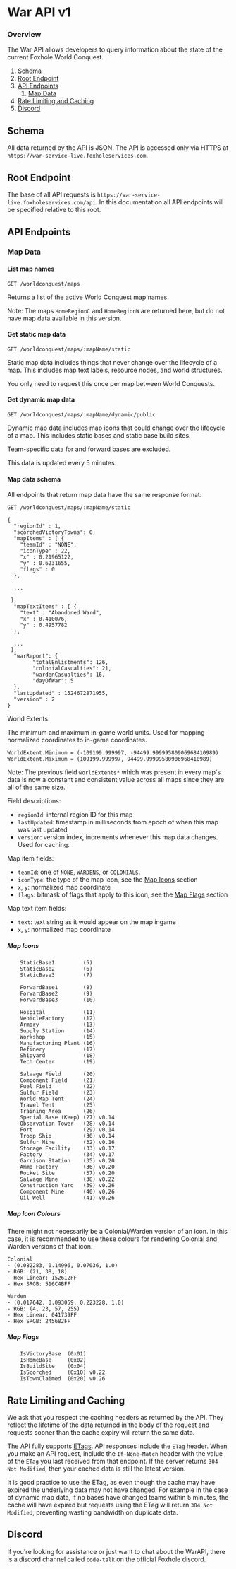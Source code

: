 
# War API v1

### Overview

The War API allows developers to query information about the state of the current Foxhole World Conquest.

1. [Schema](#schema)
2. [Root Endpoint](#root-endpoint)
3. [API Endpoints](#api-endpoints)
    1. [Map Data](#map-data)
4. [Rate Limiting and Caching](#rate-limiting-and-caching)
5. [Discord](#discord)

## Schema

All data returned by the API is JSON. The API is accessed only via HTTPS at `https://war-service-live.foxholeservices.com`.

## Root Endpoint

The base of all API requests is `https://war-service-live.foxholeservices.com/api`. In this documentation all API
endpoints will be specified relative to this root.

## API Endpoints

### Map Data

#### List map names

`GET /worldconquest/maps`

Returns a list of the active World Conquest map names.

Note: The maps `HomeRegionC` and `HomeRegionW` are returned here, but do not have map data available in this version.

#### Get static map data

`GET /worldconquest/maps/:mapName/static`

Static map data includes things that never change over the lifecycle of a map. This includes
map text labels, resource nodes, and world structures.

You only need to request this once per map between World Conquests.

#### Get dynamic map data

`GET /worldconquest/maps/:mapName/dynamic/public`

Dynamic map data includes map icons that could change over the lifecycle of a map. This includes
static bases and static base build sites.

Team-specific data for and forward bases are excluded.

This data is updated every 5 minutes.

#### Map data schema

All endpoints that return map data have the same response format:

`GET /worldconquest/maps/:mapName/static`
```
{
  "regionId" : 1,
  "scorchedVictoryTowns": 0,
  "mapItems" : [ {
    "teamId" : "NONE",
    "iconType" : 22,
    "x" : 0.21965122,
    "y" : 0.6231655,
    "flags" : 0
  },

  ...

 ],
  "mapTextItems" : [ {
    "text" : "Abandoned Ward",
    "x" : 0.410076,
    "y" : 0.4957782
  },

  ...
 ],
  "warReport": {
        "totalEnlistments": 126,
        "colonialCasualties": 21,
        "wardenCasualties": 16,
        "dayOfWar": 5
  },
  "lastUpdated" : 1524672871955,
  "version" : 2
}
```

World Extents:

The minimum and maximum in-game world units. Used for mapping normalized coordinates to in-game coordinates.

```
WorldExtent.Minimum = (-109199.999997, -94499.99999580906968410989)
WorldExtent.Maximum = (109199.999997, 94499.99999580906968410989)

```
Note: The previous field `worldExtents*` which was present in every map's data is now a constant and consistent value across all maps since they are all of the same size.

Field descriptions:

- `regionId`: internal region ID for this map
- `lastUpdated`: timestamp in milliseconds from epoch of when this map was last updated
- `version`: version index, increments whenever this map data changes. Used for caching.

Map item fields:

- `teamId`: one of `NONE`, `WARDENS`, or `COLONIALS`.
- `iconType`: the type of the map icon, see the [Map Icons](#map-icons) section
- `x`, `y`: normalized map coordinate
- `flags`: bitmask of flags that apply to this icon, see the [Map Flags](#map-flags) section

Map text item fields:

- `text`: text string as it would appear on the map ingame
- `x`, `y`: normalized map coordinate

##### Map Icons

```
    StaticBase1         (5)
    StaticBase2         (6)
    StaticBase3         (7)

    ForwardBase1        (8)
    ForwardBase2        (9)
    ForwardBase3        (10)

    Hospital            (11)
    VehicleFactory      (12)
    Armory              (13)
    Supply Station      (14)
    Workshop            (15)
    Manufacturing Plant (16)
    Refinery            (17)
    Shipyard            (18)
    Tech Center         (19)

    Salvage Field       (20)
    Component Field     (21)
    Fuel Field          (22)
    Sulfur Field        (23)
    World Map Tent      (24)
    Travel Tent         (25)
    Training Area       (26)
    Special Base (Keep) (27) v0.14
    Observation Tower   (28) v0.14
    Fort                (29) v0.14
    Troop Ship          (30) v0.14
    Sulfur Mine         (32) v0.16
    Storage Facility    (33) v0.17
    Factory             (34) v0.17
    Garrison Station    (35) v0.20
    Ammo Factory        (36) v0.20
    Rocket Site         (37) v0.20
    Salvage Mine        (38) v0.22
    Construction Yard   (39) v0.26
    Component Mine      (40) v0.26
    Oil Well            (41) v0.26
```

##### Map Icon Colours

There might not necessarily be a Colonial/Warden version of an icon.  In this case, it is recommended to use these colours for rendering Colonial and Warden versions of that icon.

```
Colonial
- (0.082283, 0.14996, 0.07036, 1.0)
- RGB: (21, 38, 18)
- Hex Linear: 152612FF
- Hex SRGB: 516C4BFF

Warden
- (0.017642, 0.093059, 0.223228, 1.0)
- RGB: (4, 23, 57, 255)
- Hex Linear: 041739FF
- Hex SRGB: 245682FF
```

##### Map Flags

```
    IsVictoryBase  (0x01)
    IsHomeBase     (0x02)
    IsBuildSite    (0x04)
    IsScorched     (0x10) v0.22
    IsTownClaimed  (0x20) v0.26
```

## Rate Limiting and Caching

We ask that you respect the caching headers as returned by the API. They reflect the lifetime of the data
returned in the body of the request and requests sooner than the cache expiry will return the same data.

The API fully supports [ETags](https://developer.mozilla.org/en-US/docs/Web/HTTP/Headers/ETag).
API responses include the `ETag` header. When you make an API request, include the `If-None-Match`
header with the value of the `ETag` you last received from that endpoint. If the server returns `304 Not Modified`,
then your cached data is still the latest version.

It is good practice to use the ETag, as even though the cache may have expired the underlying data may not have changed.
For example in the case of dynamic map data, if no bases have changed teams within 5 minutes, the cache will have
expired but requests using the ETag will return `304 Not Modified`, preventing wasting bandwidth on duplicate data.

## Discord

If you're looking for assistance or just want to chat about the WarAPI, there is a discord channel called `code-talk` on the official Foxhole discord.


